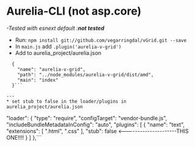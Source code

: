 # Aurelia-CLI (not asp.core)

*-Tested with esnext default :**not tested***
* Run: ```npm install git://github.com/vegarringdal/vGrid.git --save```
* In ```main.js``` add ```.plugin('aurelia-v-grid')```
* Add to aurelia_project/aurelia.json
```
  {
    "name": "aurelia-v-grid",
    "path": "../node_modules/aurelia-v-grid/dist/amd",
    "main": "index"
  }```

---
* set stub to false in the loader/plugins in aurelia_project/aurelia.json
```
  "loader": {
      "type": "require",
      "configTarget": "vendor-bundle.js",
      "includeBundleMetadataInConfig": "auto",
      "plugins": [
        {
          "name": "text",
          "extensions": [
            ".html",
            ".css"
          ],
          "stub": false <---------------------THIS ONE!!!!
        }
      ]
    },```